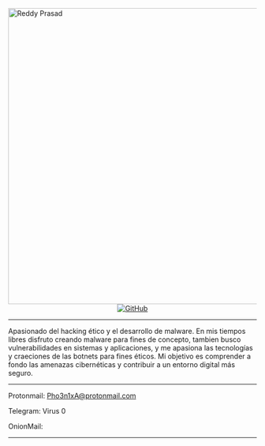 <img src="https://www.securitylab.lat/upload/iblock/1a1/9dttgclzwgjwokfvxg1w3pq4jtjnhroq.jpg" alt="Reddy Prasad" align="left" width="600" height="600">

<p align="center">
	<a href="https://github.com/Voidnet01"><img src="https://img.shields.io/github/followers/reddyprasade.svg?label=GitHub&style=social" alt="GitHub"></a>
</p>

---

<p>Apasionado del hacking ético y el desarrollo de malware. En mis tiempos libres disfruto creando malware para fines de concepto, tambien busco vulnerabilidades en sistemas y aplicaciones, y me apasiona las tecnologías y craeciones de las botnets para fines éticos. Mi objetivo es comprender a fondo las amenazas cibernéticas y contribuir a un entorno digital más seguro.
 </p>

---

Protonmail: Pho3n1xA@protonmail.com

Telegram: Virus 0

OnionMail:

---
